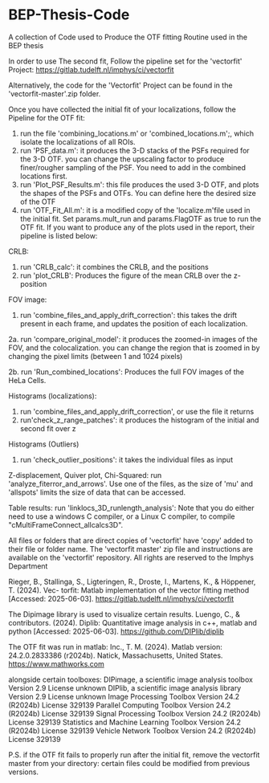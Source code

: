 # BEP-Thesis-Code
A collection of Code used to Produce the OTF fitting Routine used in the BEP thesis

In order to use The second fit, Follow the pipeline set for the 'vectorfit' Project:
https://gitlab.tudelft.nl/imphys/ci/vectorfit

Alternatively, the code for the 'Vectorfit' Project can be found in the 'vectorfit-master'.zip folder.


Once you have collected the initial fit of your localizations, follow the Pipeline for the OTF fit:

1. run the file 'combining_locations.m' or 'combined_locations.m';, which isolate the localizations of all ROIs. 
2. run 'PSF_data.m': it produces the 3-D stacks of the PSFs required for the 3-D OTF. you can change the upscaling factor to  produce finer/rougher sampling of the PSF. You need to add in the combined locations first.
3. run 'Plot_PSF_Results.m': this file produces the used 3-D OTF, and plots the shapes of the PSFs and OTFs. You can define here the desired size of the OTF
4. run 'OTF_Fit_All.m': it is a modified copy of the 'localize.m'file used in the initial fit. Set params.mult_run and params.FlagOTF as true to run the OTF fit.
If you want to produce any of the plots used in the report, their pipeline is listed below:

CRLB:
1. run 'CRLB_calc': it combines the CRLB, and the positions
2. run 'plot_CRLB': Produces the figure of the mean CRLB over the z-position

FOV image:
1. run 'combine_files_and_apply_drift_correction': this takes the drift present in each frame, and updates the position of each localization.

2a. run 'compare_original_model': it produces the zoomed-in images of the FOV, and the colocalization. you can change the region that is zoomed in by changing the pixel limits (between 1 and 1024 pixels)

2b. run 'Run_combined_locations': Produces the full FOV images of the HeLa Cells.

Histograms (localizations):
1. run 'combine_files_and_apply_drift_correction', or use the file it returns
2. run'check_z_range_patches': it produces the histogram of the initial and second fit over z

Histograms (Outliers)
1. run 'check_outlier_positions': it takes the individual files as input

Z-displacement, Quiver plot, Chi-Squared: 
run 'analyze_fiterror_and_arrows'. Use one of the files, as the size of 'mu' and 'allspots' limits the size of data that can be accessed.

Table results:
run 'linklocs_3D_runlength_analysis': Note that you do either need to use a windows C compiler, or a Linux C compiler, to compile "cMultiFrameConnect_allcalcs3D".

All files or folders that are direct copies of 'vectorfit' have 'copy' added to their file or folder name. The 'vectorfit master' zip file and instructions are available on the 'vectorfit' repository. All rights are reserved to the Imphys Department

Rieger, B., Stallinga, S., Ligteringen, R., Droste, I., Martens, K., & Höppener, T. (2024). Vec-
torfit: Matlab implementation of the vector fitting method [Accessed: 2025-06-03].
https://gitlab.tudelft.nl/imphys/ci/vectorfit

The Dipimage library is used to visualize certain results. 
Luengo, C., & contributors. (2024). Diplib: Quantitative image analysis in c++, matlab and
python [Accessed: 2025-06-03]. https://github.com/DIPlib/diplib

The OTF fit was run in matlab:
Inc., T. M. (2024). Matlab version: 24.2.0.2833386 (r2024b). Natick, Massachusetts, United States.
https://www.mathworks.com

alongside certain toolboxes:
DIPimage, a scientific image analysis toolbox         Version 2.9                       License unknown
DIPlib, a scientific image analysis library           Version 2.9                       License unknown
Image Processing Toolbox                              Version 24.2        (R2024b)      License 329139 
Parallel Computing Toolbox                            Version 24.2        (R2024b)      License 329139 
Signal Processing Toolbox                             Version 24.2        (R2024b)      License 329139 
Statistics and Machine Learning Toolbox               Version 24.2        (R2024b)      License 329139 
Vehicle Network Toolbox                               Version 24.2        (R2024b)      License 329139 

P.S. if the OTF fit fails to properly run after the initial fit, remove the vectorfit master from your directory: certain files could be modified from previous versions. 
